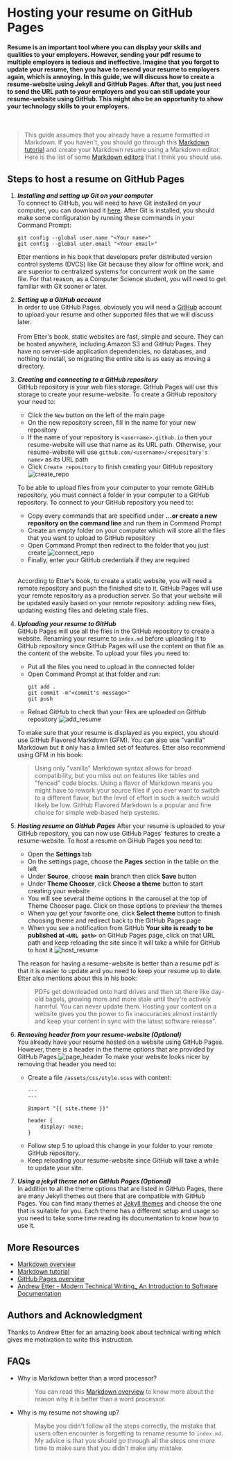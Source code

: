 # Hosting your resume on GitHub Pages

#### Resume is an important tool where you can display your skills and qualities to your employers. However, sending your pdf resume to multiple employers is tedious and ineffective. Imagine that you forgot to update your resume, then you have to resend your resume to employers again, which is annoying. In this guide, we will discuss how to create a resume-website using Jekyll and GitHub Pages. After that, you just need to send the URL path to your employers and you can still update your resume-website using GitHub. This might also be an opportunity to show your technology skills to your employers.
<br>

> This guide assumes that you already have a resume formatted in Markdown. If you haven't, you should go through this [Markdown tutorial](https://www.markdowntutorial.com/) and create your Markdown resume using a Markdown editor. Here is the list of some [Markdown editors](https://sourceforge.net/software/markdown-editors/) that I think you should use.

## Steps to host a resume on GitHub Pages

1. **_Installing and setting up Git on your computer_**  
    To connect to GitHub, you will need to have Git installed on your computer, you can download it [here](https://git-scm.com/downloads). After Git is installed, you should make some configuration by running these commands in your Command Prompt:  

    ```
    git config --global user.name "<Your name>"
    git config --global user.email "<Your email>"
    ```

    Etter mentions in his book that developers prefer distributed version control systems (DVCS) like Git because they allow for offline work, and are superior to centralized systems for concurrent work on the same file. For that reason, as a Computer Science student, you will need to get familiar with Git sooner or later.

2. **_Setting up a GitHub account_**  
    In order to use GitHub Pages, obviously you will need a [GitHub](https://github.com/) account to upload your resume and other supported files that we will discuss later.  
    <br>
    From Etter's book, static websites are fast, simple and secure. They can be hosted anywhere, including Amazon S3 and GitHub Pages. They have no server-side application dependencies, no databases, and nothing to install, so migrating the entire site is as easy as moving a directory.

3. **_Creating and connecting to a GitHub repository_**  
    GitHub repository is your web files storage. GitHub Pages will use this storage to create your resume-website. To create a GitHub repository your need to:  
    - Click the `New` button on the left of the main page
    - On the new repository screen, fill in the name for your new repository
    - If the name of your repository is `<username>.github.io` then your resume-website will use that name as its URL path. Otherwise, your resume-website will use `github.com/<username>/<repository's name>` as its URL path
    - Click `Create repository` to finish creating your GitHub repository
    ![create_repo](img/create_repo.gif)

    To be able to upload files from your computer to your remote GitHub repository, you must connect a folder in your computer to a GitHub repository. To connect to your GitHub repository you need to:  
    - Copy every commands that are specified under **…or create a new repository on the command line** and run them in Command Prompt
    - Create an empty folder on your computer which will store all the files that you want to upload to GitHub repository
    - Open Command Prompt then redirect to the folder that you just create
    ![connect_repo](img/connect_repo.gif)
    - Finally, enter your GitHub credentials if they are required  
    <br>

    According to Etter's book, to create a static website, you will need a remote repository and push the finished site to it. GitHub Pages will use your remote repository as a production server. So that your website will be updated easily based on your remote repository: adding new files, updating existing files and deleting stale files.
4. **_Uploading your resume to GitHub_**  
    GitHub Pages will use all the files in the GitHub repository to create a website. Renaming your resume to `index.md` before uploading it to GitHub repository since GitHub Pages will use the content on that file as the content of the website. To upload your files you need to:
    - Put all the files you need to upload in the connected folder
    - Open Command Prompt at that folder and run:
        ```
        git add .
        git commit -m"<commit's message>"
        git push
        ```
    - Reload GitHub to check that your files are uploaded on GitHub repository
    ![add_resume](img/add_resume.gif)

    To make sure that your resume is displayed as you expect, you should use GitHub Flavored Markdown (GFM). You can also use "vanilla" Markdown but it only has a limited set of features. Etter also recommend using GFM in his book:
    > Using only "vanilla" Markdown syntax allows for broad compatibility, but you miss out on features like tables and "fenced" code blocks. Using a flavor of Markdown means you might have to rework your source files if you ever want to switch to a different flavor, but the level of effort in such a switch would likely be low. GitHub Flavored Markdown is a popular and fine choice for simple web-based help systems.

5. **_Hosting resume on GitHub Pages_**
    After your resume is uploaded to your GitHub repository, you can now use GitHub Pages' features to create a resume-website. To host a resume on GiHub Pages you need to:
    - Open the **Settings** tab
    - On the settings page, choose the **Pages** section in the table on the left
    - Under **Source**, choose **main** branch then click **Save** button
    - Under **Theme Chooser**, click **Choose a theme** button to start creating your website
    - You will see several theme options in the carousel at the top of Theme Chooser page. Click on those options to preview the themes
    - When you get your favorite one, click **Select theme** button to finish choosing theme and redirect back to the GitHub Pages page
    - When you see a notification from GitHub **Your site is ready to be published at `<URL path>`** on GitHub Pages page, click on that URL path and keep reloading the site since it will take a while for GitHub to host it
    ![host_resume](img/host_resume.gif)

    The reason for having a resume-website is better than a resume pdf is that it is easier to update and you need to keep your resume up to date. Etter also mentions about this in his book: 
    > PDFs get downloaded onto hard drives and then sit there like day-old bagels, growing more and more stale until they're actively harmful. You can never update them. Hosting your content on a website gives you the power to fix inaccuracies almost instantly and keep your content in sync with the latest software release".

6. **_Removing header from your resume-website (Optional)_**  
You already have your resume hosted on a website using GitHub Pages. However, there is a header in the theme options that are provided by GitHub Pages.![page_header](img/page_header.png)
To make your website looks nicer by removing that header you need to: 
    - Create a file `/assets/css/style.scss` with content:
        ```
        ---
        ---
        
        @import "{{ site.theme }}"

        header {
            display: none;
        }
        ```
    - Follow step 5 to upload this change in your folder to your remote GitHub repository.
    - Keep reloading your resume-website since GitHub will take a while to update your site.


7. **_Using a jekyll theme not on GitHub Pages (Optional)_**  
In addition to all the theme options that are listed in GitHub Pages, there are many Jekyll themes out there that are compatible with GitHub Pages. You can find many themes at [Jekyll themes](https://jekyllthemes.io/) and choose the one that is suitable for you. Each theme has a different setup and usage so you need to take some time reading its documentation to know how to use it.

## More Resources

- [Markdown overview](https://www.markdownguide.org/getting-started)
- [Markdown tutorial](https://www.markdowntutorial.com/)
- [GitHub Pages overview](https://docs.github.com/en/pages/getting-started-with-github-pages/about-github-pages)
- [Andrew Etter - Modern Technical Writing_ An Introduction to Software Documentation](https://www.amazon.com/Modern-Technical-Writing-Introduction-Documentation-ebook/dp/B01A2QL9SS)

## Authors and Acknowledgment

Thanks to Andrew Etter for an amazing book about technical writing which gives me motivation to write this instruction.

## FAQs

- Why is Markdown better than a word processor?
    > You can read this [Markdown overview](https://www.markdownguide.org/getting-started) to know more about the reason why it is better than a word processor.
- Why is my resume not showing up?
    > Maybe you didn't follow all the steps correctly, the mistake that users often encounter is forgetting to rename resume to `index.md`. My advice is that you should go through all the steps one more time to make sure that you didn't make any mistake.